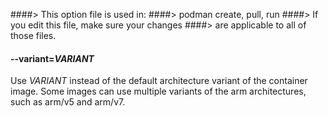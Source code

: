 ####> This option file is used in:
####>   podman create, pull, run
####> If you edit this file, make sure your changes
####> are applicable to all of those files.
#### **--variant**=*VARIANT*

Use _VARIANT_ instead of the default architecture variant of the container image. Some images can use multiple variants of the arm architectures, such as arm/v5 and arm/v7.
